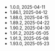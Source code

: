 - 1.0.0, 2025-04-11
- 1.86.1, 2025-04-12
- 1.88.0, 2025-04-15
- 1.89.2, 2025-04-22
- 1.90.2, 2025-04-30
- 1.91.2, 2025-05-05
- 1.91.3, 2025-05-08
- 1.93.0, 2025-05-23
